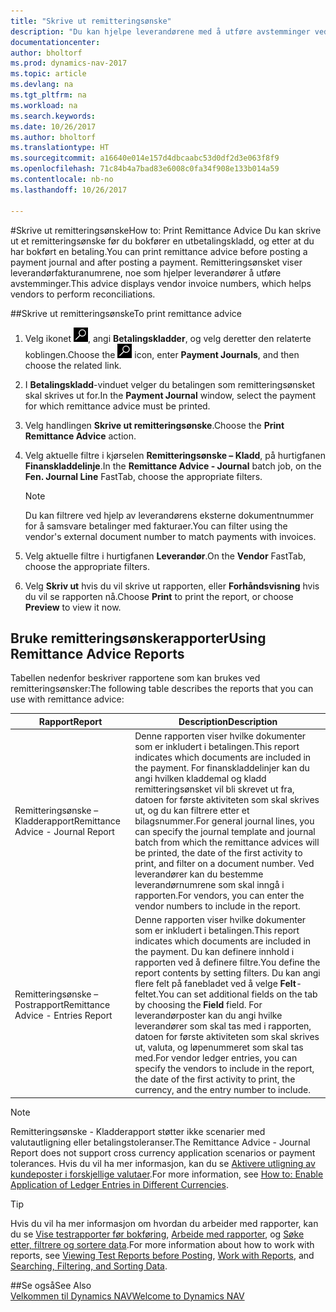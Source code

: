 ```yaml
---
title: "Skrive ut remitteringsønske"
description: "Du kan hjelpe leverandørene med å utføre avstemminger ved å skrive ut remitteringsønsker før du bokfører en utbetalingskladd, og etter at du har bokført en betaling."
documentationcenter: 
author: bholtorf
ms.prod: dynamics-nav-2017
ms.topic: article
ms.devlang: na
ms.tgt_pltfrm: na
ms.workload: na
ms.search.keywords: 
ms.date: 10/26/2017
ms.author: bholtorf
ms.translationtype: HT
ms.sourcegitcommit: a16640e014e157d4dbcaabc53d0df2d3e063f8f9
ms.openlocfilehash: 71c84b4a7bad83e6008c0fa34f908e133b014a59
ms.contentlocale: nb-no
ms.lasthandoff: 10/26/2017

---
```


#<a name="how-to-print-remittance-advice"></a><span data-ttu-id="516e7-103">Skrive ut remitteringsønske</span><span class="sxs-lookup"><span data-stu-id="516e7-103">How to: Print Remittance Advice</span></span>
<span data-ttu-id="516e7-104">Du kan skrive ut et remitteringsønske før du bokfører en utbetalingskladd, og etter at du har bokført en betaling.</span><span class="sxs-lookup"><span data-stu-id="516e7-104">You can print remittance advice before posting a payment journal and after posting a payment.</span></span> <span data-ttu-id="516e7-105">Remitteringsønsket viser leverandørfakturanumrene, noe som hjelper leverandører å utføre avstemminger.</span><span class="sxs-lookup"><span data-stu-id="516e7-105">This advice displays vendor invoice numbers, which helps vendors to perform reconciliations.</span></span>

##<a name="to-print-remittance-advice"></a><span data-ttu-id="516e7-106">Skrive ut remitteringsønske</span><span class="sxs-lookup"><span data-stu-id="516e7-106">To print remittance advice</span></span>
1. <span data-ttu-id="516e7-107">Velg ikonet ![Søk etter side eller rapport](media/ui-search/search_small.png "Søk etter side eller rapport"), angi **Betalingskladder**, og velg deretter den relaterte koblingen.</span><span class="sxs-lookup"><span data-stu-id="516e7-107">Choose the ![Search for Page or Report](media/ui-search/search_small.png "Search for Page or Report icon") icon, enter **Payment Journals**, and then choose the related link.</span></span>  
2. <span data-ttu-id="516e7-108">I **Betalingskladd**-vinduet velger du betalingen som remitteringsønsket skal skrives ut for.</span><span class="sxs-lookup"><span data-stu-id="516e7-108">In the **Payment Journal** window, select the payment for which remittance advice must be printed.</span></span>  
3. <span data-ttu-id="516e7-109">Velg handlingen **Skrive ut remitteringsønske**.</span><span class="sxs-lookup"><span data-stu-id="516e7-109">Choose the **Print Remittance Advice** action.</span></span>  
4. <span data-ttu-id="516e7-110">Velg aktuelle filtre i kjørselen **Remitteringsønske – Kladd**, på hurtigfanen **Finanskladdelinje**.</span><span class="sxs-lookup"><span data-stu-id="516e7-110">In the **Remittance Advice - Journal** batch job, on the **Fen. Journal Line** FastTab, choose the appropriate filters.</span></span>  
  
    >[!Note]
    > <span data-ttu-id="516e7-111">Du kan filtrere ved hjelp av leverandørens eksterne dokumentnummer for å samsvare betalinger med fakturaer.</span><span class="sxs-lookup"><span data-stu-id="516e7-111">You can filter using the vendor's external document number to match payments with invoices.</span></span>

5. <span data-ttu-id="516e7-112">Velg aktuelle filtre i hurtigfanen **Leverandør**.</span><span class="sxs-lookup"><span data-stu-id="516e7-112">On the **Vendor** FastTab, choose the appropriate filters.</span></span>  
6. <span data-ttu-id="516e7-113">Velg **Skriv ut** hvis du vil skrive ut rapporten, eller **Forhåndsvisning** hvis du vil se rapporten nå.</span><span class="sxs-lookup"><span data-stu-id="516e7-113">Choose **Print** to print the report, or choose **Preview** to view it now.</span></span>  

## <a name="using-remittance-advice-reports"></a><span data-ttu-id="516e7-114">Bruke remitteringsønskerapporter</span><span class="sxs-lookup"><span data-stu-id="516e7-114">Using Remittance Advice Reports</span></span>
<span data-ttu-id="516e7-115">Tabellen nedenfor beskriver rapportene som kan brukes ved remitteringsønsker:</span><span class="sxs-lookup"><span data-stu-id="516e7-115">The following table describes the reports that you can use with remittance advice:</span></span>

|<span data-ttu-id="516e7-116">Rapport</span><span class="sxs-lookup"><span data-stu-id="516e7-116">Report</span></span>|<span data-ttu-id="516e7-117">Description</span><span class="sxs-lookup"><span data-stu-id="516e7-117">Description</span></span>|
|----|----|
|<span data-ttu-id="516e7-118">Remitteringsønske – Kladderapport</span><span class="sxs-lookup"><span data-stu-id="516e7-118">Remittance Advice - Journal Report</span></span>|<span data-ttu-id="516e7-119">Denne rapporten viser hvilke dokumenter som er inkludert i betalingen.</span><span class="sxs-lookup"><span data-stu-id="516e7-119">This report indicates which documents are included in the payment.</span></span> <span data-ttu-id="516e7-120">For finanskladdelinjer kan du angi hvilken kladdemal og kladd remitteringsønsket vil bli skrevet ut fra, datoen for første aktiviteten som skal skrives ut, og du kan filtrere etter et bilagsnummer.</span><span class="sxs-lookup"><span data-stu-id="516e7-120">For general journal lines, you can specify the journal template and journal batch from which the remittance advices will be printed, the date of the first activity to print, and filter on a document number.</span></span> <span data-ttu-id="516e7-121">Ved leverandører kan du bestemme leverandørnumrene som skal inngå i rapporten.</span><span class="sxs-lookup"><span data-stu-id="516e7-121">For vendors, you can enter the vendor numbers to include in the report.</span></span> |
|<span data-ttu-id="516e7-122">Remitteringsønske – Postrapport</span><span class="sxs-lookup"><span data-stu-id="516e7-122">Remittance Advice - Entries Report</span></span>| <span data-ttu-id="516e7-123">Denne rapporten viser hvilke dokumenter som er inkludert i betalingen.</span><span class="sxs-lookup"><span data-stu-id="516e7-123">This report indicates which documents are included in the payment.</span></span> <span data-ttu-id="516e7-124">Du kan definere innhold i rapporten ved å definere filtre.</span><span class="sxs-lookup"><span data-stu-id="516e7-124">You define the report contents by setting filters.</span></span> <span data-ttu-id="516e7-125">Du kan angi flere felt på fanebladet ved å velge **Felt**-feltet.</span><span class="sxs-lookup"><span data-stu-id="516e7-125">You can set additional fields on the tab by choosing the **Field** field.</span></span> <span data-ttu-id="516e7-126">For leverandørposter kan du angi hvilke leverandører som skal tas med i rapporten, datoen for første aktiviteten som skal skrives ut, valuta, og løpenummeret som skal tas med.</span><span class="sxs-lookup"><span data-stu-id="516e7-126">For vendor ledger entries, you can specify the vendors to include in the report, the date of the first activity to print, the currency, and the entry number to include.</span></span> |

> [!Note]
> <span data-ttu-id="516e7-127">Remitteringsønske - Kladderapport støtter ikke scenarier med valutautligning eller betalingstoleranser.</span><span class="sxs-lookup"><span data-stu-id="516e7-127">The Remittance Advice - Journal Report does not support cross currency application scenarios or payment tolerances.</span></span> <span data-ttu-id="516e7-128">Hvis du vil ha mer informasjon, kan du se [Aktivere utligning av kundeposter i forskjellige valutaer](finance-how-enable-application-ledger-entries-different-currencies.md).</span><span class="sxs-lookup"><span data-stu-id="516e7-128">For more information, see [How to: Enable Application of Ledger Entries in Different Currencies](finance-how-enable-application-ledger-entries-different-currencies.md).</span></span>

> [!Tip]
> <span data-ttu-id="516e7-129">Hvis du vil ha mer informasjon om hvordan du arbeider med rapporter, kan du se [Vise testrapporter før bokføring](ui-how-view-test-reports-posting.md), [Arbeide med rapporter](ui-work-report.md), og [Søke etter, filtrere og sortere data](ui-enter-criteria-filters.md).</span><span class="sxs-lookup"><span data-stu-id="516e7-129">For more information about how to work with reports, see [Viewing Test Reports before Posting](ui-how-view-test-reports-posting.md), [Work with Reports](ui-work-report.md), and [Searching, Filtering, and Sorting Data](ui-enter-criteria-filters.md).</span></span>

##<a name="see-also"></a><span data-ttu-id="516e7-130">Se også</span><span class="sxs-lookup"><span data-stu-id="516e7-130">See Also</span></span>  
[<span data-ttu-id="516e7-131">Velkommen til Dynamics NAV</span><span class="sxs-lookup"><span data-stu-id="516e7-131">Welcome to Dynamics NAV</span></span>](across-get-started.md)

